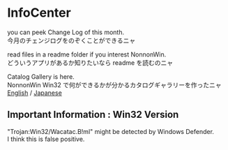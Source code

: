 # InfoCenter
you can peek Change Log of this month.<br>
今月のチェンジログをのぞくことができるニャ<br>

read files in a readme folder if you interest NonnonWin.<br>
どういうアプリがあるか知りたいなら readme を読むのニャ<br>

Catalog Gallery is here.<br>
NonnonWin Win32 で何ができるかが分かるカタログギャラリーを作ったニャ<br>
<a href="http://cheznonnon.web.fc2.com/nonnon_win/ui/ui_en.html" target="_blank" class="nonnon">English</a>
 / 
<a href="http://cheznonnon.web.fc2.com/nonnon_win/ui/ui_ja.html" class="nonnon">Japanese</a><br>


## Important Information : Win32 Version

"Trojan:Win32/Wacatac.B!ml" might be detected by Windows Defender.<br>
I think this is false positive.<br>
